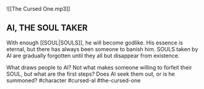 ![[The Cursed One.mp3]]
## Al, THE SOUL TAKER
With enough [[SOUL|SOULS]], he will become godlike. His essence is eternal, but there has always been someone to banish him. SOULS taken by Al are gradually forgotten until they all but disappear from existence.

What draws people to Al? Not what makes someone willing to forfeit their SOUL, but what are the first steps? Does Al seek them out, or is he summoned?
#character #cursed-al #the-cursed-one